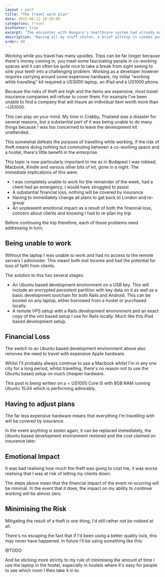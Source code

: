```yaml
---
layout : post
title: "The travel work plan"
date: 2015-06-12 10:39:00
categories: travel
biofooter: true
excerpt: "The encounter with Hungary's healthcare system had already made the trip somewhat exciting. It seems that Budapest was not yet done toying with us."
description: "Having all my stuff stolen, a brief pitstop in London and then onwards"
order: 80
---
```


Working while you travel has many upsides. Trips can be far longer because there's money coming in, you meet some fascinating people in co-working spaces and it can often be quite nice to take a break from sight seeing to sink your teeth into a challenging problem. Working as a developer however requires carrying around some expensive hardware, my initial "working while travelling" kit required a US3000 laptop, an iPad and a US1000 phone.

<!--more-->

Because the risks of theft are high and the items are expensive, most travel insurance companies will refuse to cover them. For example I've been unable to find a company that will insure an individual item worth more than ~US1000.

This can play on your mind. My time in Crabby, Thailand was a disaster for several reasons, but a substantial part of it was being unable to do many things because I was too concerned to leave the development kit unattended.

This somewhat defeats the purpose of travelling while working, if the risk of theft means doing nothing but commuting between a co-working space and a hostel, there's little benefit in the enterprise.

This topic is now particularly important to me as in Budapest I was robbed, Macbook, Kindle and various other bits of kit, gone in a night. The immediate implications of this were:

* I was completely unable to work for the remainder of the week, had a client had an emergency, I would have struggled to assist
* A substantial financial loss, nothing will be covered by insurance
* Having to immediately change all plans to get back to London and re-group
* An unpleasent emotional impact as a result of both the financial loss, concern about clients and knowing I had to re-plan my trip

Before continuing the trip therefore, each of these problems need addressing in turn;

## Being unable to work

Without the laptop I was unable to work and had no access to the remote servers I administer. This meant both lost income and had the potential for loss of faith from clients.

The solution to this has several stages:

* An Ubuntu based development environment on a USB key. This will include an encrypted persistent partition with key data on it as well as a basic development toolchain for both Rails and Android. This can be booted on any laptop, either borrowed from a hostel or purchased locally.
* A remote VPS setup with a Rails development environment and an exact copy of the vim based setup I use for Rails locally. Much like this iPad based development setup.

## Financial Loss

The switch to an Ubuntu based development environment above also removes the need to travel with expensive Apple hardware.

Whilst I'll probably always continue to use a Macbook whilst I'm in any one city for a long period, whilst travelling, there's no reason not to use the Ubuntu based setup on much cheaper hardware.

This post is being written on a < US1000 Core i5 with 8GB RAM running Ubuntu 15.04 which is performing admirably.

## Having to adjust plans

The far less expensive hardware means that everything I'm travelling with will be covered by insurance.

In the event anything is stolen again, it can be replaced immediately, the Ubuntu based development environment restored and the cost claimed on insurance later.

## Emotional Impact

It was bad realising how much the theft was going to cost me, it was worse realising that I was at risk of letting my clients down.

The steps above mean that the financial impact of the event re-ocurring will be minimal. In the event that it does, the impact on my ability to continue working will be almost zero.

## Minimising the Risk

Mitigating the result of a theft is one thing, I'd still rather not be robbed at all.

There's no escaping the fact that if I'd been using a better quality lock, this may never have happened. In future I'll be using something like this:

@TODO

And be sticking more strictly to my rule of minimising the amount of time I use the laptop in the hostel, especially in hostels where it's easy for people to see which room I then take it in to.

